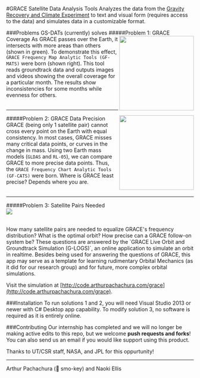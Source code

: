 #GRACE Satellite Data Analysis Tools
Analyzes the data from the [Gravity Recovery and Climate Experiment](http://www.csr.utexas.edu/grace/) to text and visual form (requires access to the data) and simulates data in a customizable format.

###Problems GS-DATs (currently) solves
#####Problem 1: GRACE Coverage
<img width=200px float=right align=right src="https://cloud.githubusercontent.com/assets/6364409/3851868/74c2e2f8-1e9d-11e4-9c6d-2098ca400050.JPG"/>As GRACE passes over the Earth, it intersects with more areas than others (shown in green).  To demonstrate this effect, `GRACE Frequency Map Analytic Tools (GF-MATS)` were born (shown right).  This tool reads groundtrack data and outputs images and videos showing the overall coverage for a particular month.  The results show inconsistencies for some months while evenness for others.
<br><br>
***

#####Problem 2: GRACE Data Precision
<img width=200px float=right align=right src="https://cloud.githubusercontent.com/assets/6364409/3852017/103700c2-1ea1-11e4-8054-1636ab32295d.JPG"/>GRACE (being only 1 satellite pair) cannot cross every point on the Earth with equal consistency.  In most cases, GRACE misses many critical data points, or curves in the change in mass.  Using two Earth mass models (`GLDAS` and `RL-05`), we can compare GRACE to more precise data points.  Thus, the `GRACE Frequency Chart Analytic Tools (GF-CATS)` were born.  Where is GRACE least precise?  Depends where you are.
<br><br>
***

#####Problem 3: Satellite Pairs Needed
<br>
![](https://cloud.githubusercontent.com/assets/6364409/3852061/4daf147a-1ea2-11e4-935b-4cf8534da5fc.JPG)

<br>
How many satellite pairs are needed to equalize GRACE's frequency distribution?  What is the optimal orbit?  How precise can a GRACE follow-on system be?  These questions are answered by the `GRACE Live Orbit and Groundtrack Simulation (G-LOGS)`, an online application to simulate an orbit in realtime.  Besides being used for answering the questions of GRACE, this app may serve as a template for learning rudimentary Orbital Mechanics (as it did for our research group) and for future, more complex orbital simulations.

Visit the simulation at [http://code.arthurpachachura.com/grace](http://code.arthurpachachura.com/grace).

###Installation
To run solutions 1 and 2, you will need Visual Studio 2013 or newer with C# Desktop app capability.  To modify solution 3, no software is required as it is entirely online.

###Contributing
Our internship has completed and we will no longer be making active edits to this repo, but we welcome **push requests and forks**!  You can also send us an email if you would like support using this product.

Thanks to UT/CSR staff, NASA, and JPL for this oppurtunity!
******
Arthur Pachachura (:bear: smo-key) and Naoki Ellis
